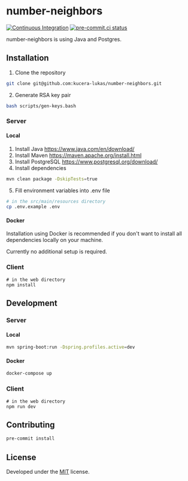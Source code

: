 # number-neighbors

[![Continuous Integration](https://github.com/kucera-lukas/number-neighbors/actions/workflows/ci.yml/badge.svg)](https://github.com/kucera-lukas/number-neighbors/actions/workflows/ci.yml)
[![pre-commit.ci status](https://results.pre-commit.ci/badge/github/stegoer/server/main.svg)](https://results.pre-commit.ci/latest/github/stegoer/server/main)

number-neighbors is using Java and Postgres.

## Installation

1. Clone the repository

```sh
git clone git@github.com:kucera-lukas/number-neighbors.git
```

2. Generate RSA key pair

```sh
bash scripts/gen-keys.bash
```

### Server

#### Local

1. Install Java https://www.java.com/en/download/
2. Install Maven https://maven.apache.org/install.html
3. Install PostgreSQL https://www.postgresql.org/download/
4. Install dependencies

```sh
mvn clean package -DskipTests=true
```

5. Fill environment variables into .env file

```sh
# in the src/main/resources directory
cp .env.example .env
```

#### Docker

Installation using Docker is recommended if you don't want to install all
dependencies locally on your machine.

Currently no additional setup is required.

### Client

```shell
# in the web directory
npm install
```

## Development

### Server

#### Local

```sh
mvn spring-boot:run -Dspring.profiles.active=dev
```

#### Docker

```sh
docker-compose up
```

### Client

```shell
# in the web directory
npm run dev
```

## Contributing

```sh
pre-commit install
```

## License

Developed under
the [MIT](https://github.com/kucera-lukas/number-neighbors/blob/master/LICENSE)
license.
